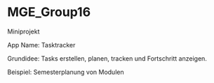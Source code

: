 # MGE_Group16
Miniprojekt

App Name: Tasktracker

Grundidee: Tasks erstellen, planen, tracken und Fortschritt anzeigen.

Beispiel: Semesterplanung von Modulen
